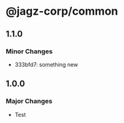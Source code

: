 # @jagz-corp/common

## 1.1.0

### Minor Changes

- 333bfd7: something new

## 1.0.0

### Major Changes

- Test

